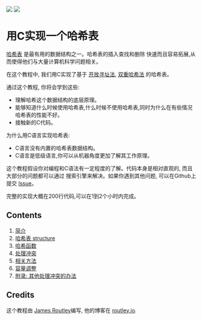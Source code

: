 [<img src="/.translations/flags/gb.png">](/README.md) [<img src="/.translations/flags/fr.png">](/.translations/fr/README.md)

# 用C实现一个哈希表

[哈希表](https://en.wikipedia.org/wiki/Hash_table) 是最有用的数据结构之一。哈希表的插入查找和删除
快速而且容易拓展,从而使得他们与大量计算机科学问题相关。

在这个教程中, 我们用C实现了基于 [开放寻址法](https://en.wikipedia.org/wiki/Open_addressing), 
[双重哈希法](https://en.wikipedia.org/wiki/Double_hashing) 的哈希表。

通过这个教程, 你将会学到这些:

- 理解哈希这个数据结构的底层原理。
- 能够知道什么时候使用哈希表,什么时候不使用哈希表,同时为什么在有些情况哈希表的性能不好。
- 接触新的C代码。

为什么用C语言实现哈希表:

- C语言没有内置的哈希表数据结构。
- C语言是低级语言,你可以从机器角度更加了解其工作原理。

这个教程假设你对编程和C语法有一定程度的了解。代码本身是相对直观的, 而且大部分的问题都可以通过
搜索引擎来解决。如果你遇到其他问题, 可以在Github上提交
[Issue](https://github.com/jamesroutley/write-a-hash-table/issues)。

完整的实现大概在200行代码,可以在1到2个小时内完成。

## Contents

1. [简介](/01-introduction)
2. [哈希表 structure](/02-hash-table)
3. [哈希函数](/03-hashing)
4. [处理冲突](/04-collisions)
5. [相关方法](/05-methods)
6. [容量调整](/06-resizing)
6. [附录: 其他处理冲突的办法](/07-appendix)

## Credits

这个教程由 [James Routley](https://twitter.com/james_routley)编写,
他的博客在 [routley.io](https://routley.io).

